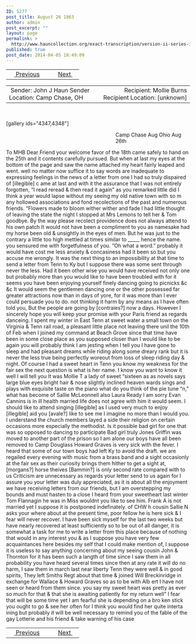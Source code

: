 ```yaml
---
ID: 5277
post_title: August 26 1863
author: admin
post_excerpt: ""
layout: page
permalink: >
  http://www.hauncollection.org/exact-transcription/version-ii-series-iii/august-26-1863-or-1864/
published: true
post_date: 2014-04-05 18:49:09
---
```

<table style="width: 100%;" align="center">
<tbody>
<tr>
<td width="50%"> <a title="July 30 1863" href="http://www.hauncollection.org/version-2/version-ii-series-iii/july-30-1863/"><img src="https://lh3.googleusercontent.com/-EFJpxxNiPNw/VqgtWBCZrMI/AAAAAAAAAFU/WfY4lPFWWkg/s800-Ic42/Soeb-Plain-Arrows-8-10px.png" alt="" width="10" height="10" /> Previous</a></td>
<td style="text-align: right;"><a href="http://www.hauncollection.org/version-2/version-ii-series-iii/september-8-1863/">Next <img src="https://lh3.googleusercontent.com/-67k0cYlpXHw/VqgtWKz1MXI/AAAAAAAAAFU/k9PW_Piyurk/s800-Ic42/Soeb-Plain-Arrows-5-10px.png" alt="" width="10" height="10" /></a></td>
</tr>
</tbody>
</table>
<table style="width: 100%;" align="center">
<tbody>
<tr>
<td width="50%"> Sender: John J Haun
Sender Location: Camp Chase, OH</td>
<td style="text-align: right;">Recipient: Mollie Burns
Recipient Location: [unknown]</td>
</tr>
</tbody>
</table>
&nbsp;

[gallery ids="4347,4348"]
<p style="padding-left: 300px;">Camp Chase Aug Ohio Aug 26th</p>
To MHB
Dear Friend your welcome favor of the 18th came safely to hand on the 25th
and it contents carefully pursued. But when at last my eyes at the bottom of
the page and saw the name attached my heart fairly leaped and went. well no
matter now suffice it to say words are inadequate to expressing feelings
in the news of a letter from one I had so truly dispaired of [illegible] c
ame at last and with it the assurance that I was not entirely forgotten,
“I read reread &amp; then read it again” as you remarked little did I think
a year would lapse without my seeing my old native town with so m
any hollowed associations and fond recolections of the past and numerous
friends. “Flowers made to bloom wither wither and fade I had little thought
of leaving the state the night I stopped at Mrs Lemons to tell her &amp; Tom
goodbye. By the way please recolect providence does not always attend to his own patch
It would not have been a compliment to you as namesake had my horse
been old &amp; unsightly in the eyes of men. But he was just to the contrary a little
too high mettled at times similar to _____ hence the name. you sensured
me with forgetfulness of you. “Oh what a word.” probably it would have cost me
less anxiety &amp; concasiness had it been so but you accuse me wrongly. It was
the next thing to an impossibility at that time to send a letter from Tenn to Ky
but I suppose there was some sent through never the less. Had it been other
wise you would have received not only one but probably more than you
would like to have been troubled with for it seems you have been enjoying
yourself finely dancing going to picnicks &amp;c &amp;c It would seem the gentlemen
dancing one or the other possessed far greater attractions now than in days
of yore, for it was more than I ever could persuade you to do. not thinking
it harm by any means as I have often told you, But the people are going
by [contraies?] now a days. However I sincerely hope you will keep your
promise with your Paris friend as regards danceing. I spent my winter
in East Tenn at sweet water a small town on the Virginia &amp; Tenn
rail road, a pleasant little place not leaving there unil the 10th of Feb
when I joined my command at Beach Grove since that time have been
in some close place as you supposed closer than I would like to be again
you will probably think I am jesting when I tell you I have gone to sleep
and had pleasant dreams while riding along some dreary rank but
it is never the less true being perfectly woreout from loss of sleep riding
day &amp; night. Of course I had a sweet heart in Tenn you know my weakness for the fair sex the next question is
what is her name. I know you want to know it well I will tell you
It was Mollie T a lady of sweet “sixteen as as novels says
large blue eyes bright hair &amp; nose slightly inclined heaven wards sings
and plays with exquisite taste on the piano what do you think of the pie
tune “n,” what has become of Sallie McLeonnell also Laura Ready
I am sorry Evan Cannins is in ill health married life does
not agree with him it would seem. I should like to attend singing
[illegible] as I used very much to enjoy [illegible] aid you [avale?]
like to see me I imagine no more than I would you. I understand the
church members layed a side their religion on certain occasions more
especially the methodist. Is it possible bad girl for one that was so
opposed to dancing to participate Bad girl truly Jones Griffin was moved
to another part of the prison so I am alone our boys have all been removed
to Camp Douglass Howard Graves is very sick with the fever. I heard that some
of our town boys had left Ky to avoid the draft. we are regailed every evening
with music from a brass band and a sight occasionly at the fair sex as
their curiosity brings them hither to get a sight at, [morgans?] horse theives
[Bammin?] is only second rate compared with to us Criticism are unnecessary
as regards your letter send to us again for I assure you your letter was
duly appreciated, as it is about all the enjoyment we have receiving letters
from our friends, but I am overstepping my bounds and must hasten
to a close I heard from your sweetheart last winter Tom Flannagin he was in
Miss wouldnt you like to see him. Frank A is not married yet
I suppose it is postponed indefinately. of CHW h cousin
Sallie N asks your where about at the present time, poor fellow he is here
sick &amp; I fear will never recover. I have been sick myself for the last two weeks
but have nearly recovered at least sufficiently so to be out of all danger, it is
somewhat a task for me to write a letter from this place because of nothing that would in any
interest you &amp; as I suppose you have very few acquaintances here besides my
self that I could make mention of, I suppose it is useless to say anything
concerning
about my seeing cousin John &amp; Thornton for it has been such a langth of time
since I saw them
in all probability you have heard several times since then at any rate it will
do no harm, I saw them in march last near liberty Tenn they were well
&amp; in good spirits, They left Smiths Regt about that time &amp; joined Will
Breckinridge in exchange for Wallace &amp; Howard Graves so as to be with Alb
ert I have not seen or heard from them since. you say my sweet heart
was pretty as ever so much for that &amp; that she is awaiting patiently for my return
well” I fear that will be some time yet I am fearful she is depending on a bro
ken stick you ought to go &amp; see her often for I think you would find her quite interta
ining but probably it will be well necessary to remind you of the fable of the gay Lotterie
and his friend
&amp; take warning of his case
<table style="width: 100%;" align="center">
<tbody>
<tr>
<td width="50%"> <a title="July 30 1863" href="http://www.hauncollection.org/version-2/version-ii-series-iii/july-30-1863/"><img src="https://lh3.googleusercontent.com/-EFJpxxNiPNw/VqgtWBCZrMI/AAAAAAAAAFU/WfY4lPFWWkg/s800-Ic42/Soeb-Plain-Arrows-8-10px.png" alt="" width="10" height="10" /> Previous</a></td>
<td style="text-align: right;"><a href="http://www.hauncollection.org/version-2/version-ii-series-iii/september-8-1863/">Next <img src="https://lh3.googleusercontent.com/-67k0cYlpXHw/VqgtWKz1MXI/AAAAAAAAAFU/k9PW_Piyurk/s800-Ic42/Soeb-Plain-Arrows-5-10px.png" alt="" width="10" height="10" /></a></td>
</tr>
</tbody>
</table>